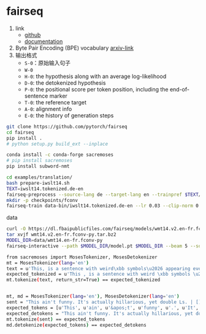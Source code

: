 # fairseq

1. link
   * [github](https://github.com/pytorch/fairseq)
   * [documentation](https://fairseq.readthedocs.io/en/latest/)
2. Byte Pair Encoding (BPE) vocabulary [arxiv-link](https://arxiv.org/abs/1508.07909)
3. 输出格式
   * `S-0`：原始输入句子
   * `W-0`
   * `H-0`: the hypothesis along with an average log-likelihood
   * `D-0`: the detokenized hypothesis
   * `P-0`: the positional score per token position, including the end-of-sentence marker
   * `T-0`: the reference target
   * `A-0`: alignment info
   * `E-0`: the history of generation steps

```bash
git clone https://github.com/pytorch/fairseq
cd fairseq
pip install .
# python setup.py build_ext --inplace

conda install -c conda-forge sacremoses
# pip install sacremoses
pip install subword-nmt

cd examples/translation/
bash prepare-iwslt14.sh
TEXT=iwslt14.tokenized.de-en
fairseq-preprocess --source-lang de --target-lang en --trainpref $TEXT/train --validpref $TEXT/valid --testpref $TEXT/test --destdir data-bin/iwslt14.tokenized.de-en
mkdir -p checkpoints/fconv
fairseq-train data-bin/iwslt14.tokenized.de-en --lr 0.03 --clip-norm 0.1 --dropout 0.2 --max-tokens 4000 --arch fconv_iwslt_de_en --save-dir checkpoints/fconv --optimizer adam
```

data

```bash
curl -O https://dl.fbaipublicfiles.com/fairseq/models/wmt14.v2.en-fr.fconv-py.tar.bz2
tar xvjf wmt14.v2.en-fr.fconv-py.tar.bz2
MODEL_DIR=data/wmt14.en-fr.fconv-py
fairseq-interactive --path $MODEL_DIR/model.pt $MODEL_DIR --beam 5 --source-lang en --target-lang fr --tokenizer moses --bpe subword_nmt --bpe-codes $MODEL_DIR/bpecodes #loss could be lower than 10
```

```bash
from sacremoses import MosesTokenizer, MosesDetokenizer
mt = MosesTokenizer(lang='en')
text = u'This, is a sentence with weird\xbb symbols\u2026 appearing everywhere\xbf'
expected_tokenized = u'This , is a sentence with weird \xbb symbols \u2026 appearing everywhere \xbf'
mt.tokenize(text, return_str=True) == expected_tokenized


mt, md = MosesTokenizer(lang='en'), MosesDetokenizer(lang='en')
sent = "This ain't funny. It's actually hillarious, yet double Ls. | [] < > [ ] & You're gonna shake it off? Don't?"
expected_tokens = [u'This', u'ain', u'&apos;t', u'funny', u'.', u'It', u'&apos;s', u'actually', u'hillarious', u',', u'yet', u'double', u'Ls', u'.', u'&#124;', u'&#91;', u'&#93;', u'&lt;', u'&gt;', u'&#91;', u'&#93;', u'&amp;', u'You', u'&apos;re', u'gonna', u'shake', u'it', u'off', u'?', u'Don', u'&apos;t', u'?']
expected_detokens = "This ain't funny. It's actually hillarious, yet double Ls. | [] < > [] & You're gonna shake it off? Don't?"
mt.tokenize(sent) == expected_tokens
md.detokenize(expected_tokens) == expected_detokens
```
